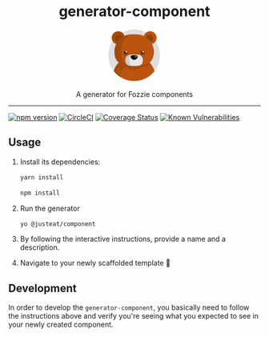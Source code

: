 <div align="center">
  <h1>generator-component</h1>

  <img width="125" alt="Fozzie Bear" src="../../bear.png" />

  <p>A generator for Fozzie components</p>
</div>

---

[![npm version](https://badge.fury.io/js/%40justeat%2Fgenerator-component.svg)](https://badge.fury.io/js/%40justeat%2Fgenerator-component)
[![CircleCI](https://circleci.com/gh/justeat/fozzie-components.svg?style=svg&circle-token=4c77c1990b98c8e06e01b497bc80f376346f609d)](https://circleci.com/gh/justeat/workflows/fozzie-components)
[![Coverage Status](https://coveralls.io/repos/github/justeat/generator-component/badge.svg)](https://coveralls.io/github/justeat/generator-component)
[![Known Vulnerabilities](https://snyk.io/test/github/justeat/generator-component/badge.svg?targetFile=package.json)](https://snyk.io/test/github/justeat/generator-component?targetFile=package.json)


## Usage

1.  Install its dependencies:

    ```bash
    yarn install
    ```

    ```bash
    npm install
    ```

2.  Run the generator

    ```bash
    yo @justeat/component
    ```
3.  By following the interactive instructions, provide a name and a description.

4.  Navigate to your newly scaffolded template 🎉

## Development

In order to develop the `generator-component`, you basically need to follow the instructions above and verify you're seeing what you expected to see in your newly created component.
